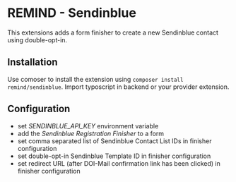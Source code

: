 # REMIND - Sendinblue

This extensions adds a form finisher to create a new Sendinblue contact using double-opt-in.


## Installation

Use comoser to install the extension using `composer install remind/sendinblue`. Import typoscript in backend or your provider extension.


## Configuration

- set *SENDINBLUE_API_KEY* environment variable
- add the *Sendinblue Registration Finisher* to a form 
- set comma separated list of Sendinblue Contact List IDs in finisher configuration
- set double-opt-in Sendinblue Template ID in finisher configuration
- set redirect URL (after DOI-Mail confirmation link has been clicked) in finisher configuration
